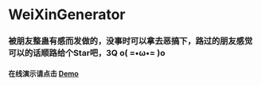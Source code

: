 # WeiXinGenerator
### 被朋友整蛊有感而发做的，没事时可以拿去恶搞下，路过的朋友感觉可以的话顺路给个Star吧，3Q  o( =•ω•= )o
#### 在线演示请点击 [Demo](https://mrwalie.github.io/WeiXinGenerator/index.html) 
